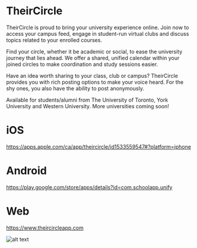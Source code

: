 # TheirCircle

TheirCircle is proud to bring your university experience online. Join now to access your campus feed, engage in student-run virtual clubs and discuss topics related to your enrolled courses.


Find your circle, whether it be academic or social, to ease the university journey that lies ahead. We offer a shared, unified calendar within your joined circles to make coordination and study sessions easier.


Have an idea worth sharing to your class, club or campus? TheirCircle provides you with rich posting options to make your voice heard. For the shy ones, you also have the ability to post anonymously.


Available for students/alumni from The University of Toronto, York University and Western University. More universities coming soon!

# iOS
https://apps.apple.com/ca/app/theircircle/id1533559547#?platform=iphone

# Android
https://play.google.com/store/apps/details?id=com.schoolapp.unify

# Web
https://www.theircircleapp.com

![alt text](https://is3-ssl.mzstatic.com/image/thumb/PurpleSource114/v4/87/58/33/8758338f-daed-cf26-87b8-f8cb653f10da/e25547ca-a372-49a9-839c-e88908dea70d_image1.jpeg/230x0w.webp)


